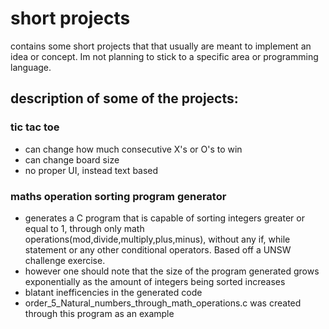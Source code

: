# short projects
contains some short projects that that usually are meant to implement an idea or concept. Im not planning to stick to a specific area or programming language.


## description of some of the projects:

### tic tac toe
* can change how much consecutive X's or O's to win
* can change board size
* no proper UI, instead text based

### maths operation sorting program generator
* generates a C program that is capable of sorting integers greater or equal to 1, through only math operations(mod,divide,multiply,plus,minus), without any if, while statement or any other conditional operators. Based off a UNSW challenge exercise.
* however one should note that the size of the program generated grows exponentially as the amount of integers being sorted increases
* blatant inefficencies in the generated code
* order_5_Natural_numbers_through_math_operations.c was created through this program as an example
